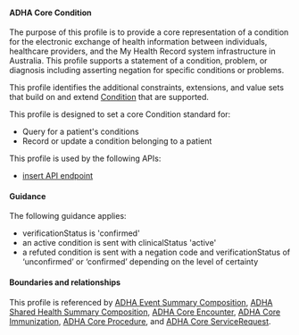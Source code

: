 #### ADHA Core Condition
The purpose of this profile is to provide a core representation of a condition for the electronic exchange of health information between individuals, healthcare providers, and the My Health Record system infrastructure in Australia. This profile supports a statement of a condition, problem, or diagnosis including asserting negation for specific conditions or problems.

This profile identifies the additional constraints, extensions, and value sets that build on and extend [Condition](http://hl7.org/fhir/R4/condition.html) that are supported. 

This profile is designed to set a core Condition standard for:
* Query for a patient's conditions
* Record or update a condition belonging to a patient

This profile is used by the following APIs:
* [insert API endpoint](StructureDefinition-TBD-1.html)


#### Guidance
The following guidance applies:
* verificationStatus is 'confirmed'
* an active condition is sent with clinicalStatus 'active'
* a refuted condition is sent with a negation code and verificationStatus of ‘unconfirmed’ or ‘confirmed’ depending on the level of certainty

#### Boundaries and relationships
This profile is referenced by 
[ADHA Event Summary Composition](StructureDefinition-dh-composition-phs-1.html),
[ADHA Shared Health Summary Composition](StructureDefinition-dh-composition-shs-1.html),
[ADHA Core Encounter](StructureDefinition-dh-encounter-core-1.html), 
[ADHA Core Immunization](StructureDefinition-dh-immunization-core-1.html), 
[ADHA Core Procedure](StructureDefinition-dh-procedure-core-1.html), and 
[ADHA Core ServiceRequest](StructureDefinition-dh-servicerequest-core-1.html).
